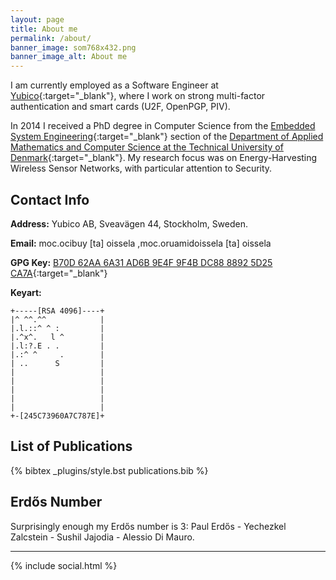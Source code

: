 ```yaml
---
layout: page
title: About me
permalink: /about/
banner_image: som768x432.png
banner_image_alt: About me
---
```


I am currently employed as a Software Engineer at [Yubico](https://www.yubico.com/){:target="_blank"}, where I work on strong multi-factor authentication and smart cards (U2F, OpenPGP, PIV).

In 2014 I received a PhD degree in Computer Science from the [Embedded System Engineering](http://www.compute.dtu.dk/english/research/ESE){:target="_blank"} section of the [Department of Applied Mathematics and Computer Science at the Technical University of Denmark](http://www.compute.dtu.dk/english){:target="_blank"}. My research focus was on Energy-Harvesting Wireless Sensor Networks, with particular attention to Security.

## Contact Info
**Address:** Yubico AB, Sveav&auml;gen 44, Stockholm, Sweden.

**Email:** <span class="reverse">moc.ocibuy [ta] oissela</span> ,<span class="reverse">moc.oruamidoissela [ta] oissela</span>

**GPG Key:** [B70D 62AA 6A31 AD6B 9E4F  9F4B DC88 8892 5D25 CA7A](https://pgp.mit.edu/pks/lookup?op=get&search=0xDC8888925D25CA7A){:target="_blank"}

**Keyart:**


~~~~~~
+-----[RSA 4096]----+
|^ ^^.^^            |
|.l.::^ ^ :         |
|.^x^.   l ^        |
|.l:?.E . .         |
|.:^ ^     .        |
| ..      S         |
|                   |
|                   |
|                   |
|                   |
|                   |
+-[245C73960A7C787E]+
~~~~~~

## List of Publications
{% bibtex _plugins/style.bst publications.bib %}

## Erd&#337;s Number
Surprisingly enough my Erd&#337;s number is 3: Paul Erd&#337;s - Yechezkel Zalcstein - Sushil Jajodia - Alessio Di Mauro.

---

{% include social.html %}
